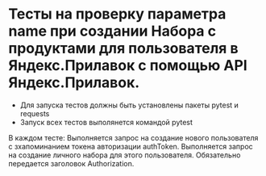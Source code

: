 ﻿# Тесты на проверку параметра name при создании Набора с продуктами для пользователя в Яндекс.Прилавок с помощью API Яндекс.Прилавок.
- Для запуска тестов должны быть установлены пакеты pytest и requests
- Запуск всех тестов выполянется командой pytest

В каждом тесте:
Выполняется запрос на создание нового пользователя с зхапоминанием токена авторизации authToken.
Выполняется запрос на создание личного набора для этого пользователя. Обязательно передается заголовок Authorization.